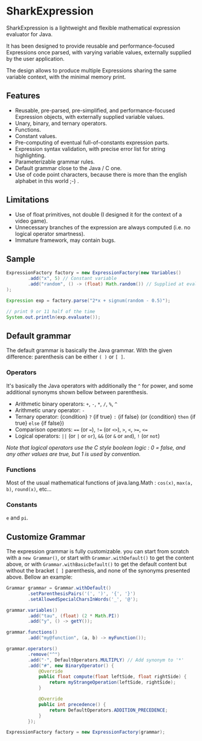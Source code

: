 # SharkExpression

SharkExpression is a lightweight and flexible mathematical expression evaluator for Java.

It has been designed to provide reusable and performance-focused Expressions once parsed,
with varying variable values, externally supplied by the user application.

The design allows to produce multiple Expressions sharing the same variable context, with the minimal memory print.

## Features

* Reusable, pre-parsed, pre-simplified, and performance-focused Expression objects, with externally supplied variable values.
* Unary, binary, and ternary operators.
* Functions.
* Constant values.
* Pre-computing of eventual full-of-constants expression parts.
* Expression syntax validation, with precise error list for string highlighting.
* Parameterizable grammar rules.
* Default grammar close to the Java / C one.
* Use of code point characters, because there is more than the english alphabet in this world ;-) .

## Limitations

* Use of float primitives, not double (I designed it for the context of a video game).
* Unnecessary branches of the expression are always computed (i.e. no logical operator smartness).
* Immature framework, may contain bugs.

## Sample

```java
ExpressionFactory factory = new ExpressionFactory(new Variables()
        .add("x", 5) // Constant variable
        .add("random", () -> (float) Math.random()) // Supplied at evaluation
);

Expression exp = factory.parse("2*x + signum(random - 0.5)");

// print 9 or 11 half of the time
System.out.println(exp.evaluate());
```

## Default grammar

The default grammar is basically the Java grammar. With the given difference: parenthesis can be either `( )` or `[ ]`.

### Operators

It's basically the Java operators with additionally the `^` for power,
and some additional synonyms shown bellow between parenthesis.

* Arithmetic binary operators: `+`, `-`, `*`, `/`, `%`, `^`
* Arithmetic unary operator: `-`
* Ternary operator: {condition} `?` {if true} `:` {if false} (or {condition} `then` {if true} `else` {if false})
* Comparison operators: `==` (or `=`), `!=` (or `<>`), `>`, `<`, `>=`, `<=`
* Logical operators:  `||` (or `|` or `or`), `&&` (or `&` or `and`), `!` (or `not`)

*Note that logical operators use the C style boolean logic : 0 = false,
and any other values are true, but 1 is used by convention.*

### Functions

Most of the usual mathematical functions of java.lang.Math : `cos(x)`, `max(a, b)`, `round(x)`, etc...

### Constants 

`e` and `pi`.

## Customize Grammar

The expression grammar is fully customizable. you can start from scratch with a `new Grammar()`,
or start with `Grammar.withDefault()` to get the content above, or with `Grammar.withBasicDefault()`
to get the default content but without the bracket `[ ]` parenthesis, and none of the synonyms presented above.
Bellow an example:

```java
Grammar grammar = Grammar.withDefault()
        .setParenthesisPairs('(', ')', '{', '}')
        .setAllowedSpecialCharsInWords('_', '@');

grammar.variables()
        .add("tau", (float) (2 * Math.PI))
        .add("y", () -> getY());

grammar.functions()
        .add("my@function", (a, b) -> myFunction());

grammar.operators()
        .remove("^")
        .add("⋅", DefaultOperators.MULTIPLY) // Add synonym to '*'
        .add("#", new BinaryOperator() {
            @Override
            public float compute(float leftSide, float rightSide) {
                return myStrangeOperation(leftSide, rightSide);
            }

            @Override
            public int precedence() {
                return DefaultOperators.ADDITION_PRECEDENCE;
            }
        });

ExpressionFactory factory = new ExpressionFactory(grammar);
```
